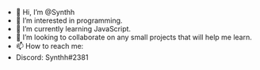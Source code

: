 - 👋 Hi, I’m @Synthh
- 👀 I’m interested in programming.
- 🌱 I’m currently learning JavaScript.
- 💞️ I’m looking to collaborate on any small projects that will help me learn.
- 📫 How to reach me:
- Discord: Synthh#2381

<!---
Synthh/Synthh is a ✨ special ✨ repository because its `README.md` (this file) appears on your GitHub profile.
You can click the Preview link to take a look at your changes.
--->
